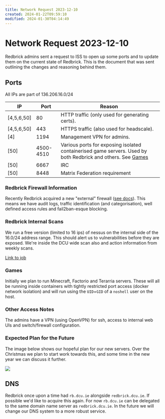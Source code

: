 ```yaml
---
title: Network Request 2023-12-10
created: 2024-01-22T09:59:10
modified: 2024-01-30T04:14:49
---
```


# Network Request 2023-12-10

Redbrick admins sent a request to ISS to open up some ports and to update them on the current state of Redbrick. This is the document that was sent outlining the changes and reasoning behind them.

## Ports

All IPs are part of 136.206.16.0/24 

| IP | Port | Reason |
| -- | ---- | ------ |
| [4,5,6,50] | 80 | HTTP traffic (only used for generating certs). |
| [4,5,6,50] | 443 | HTTPS traffic (also used for headscale). |
| [4] | 1194 | Management VPN for admins. |
| [50] | 4500-4510 | Various ports for exposing isolated containerised game servers. Used by both Redbrick and others. See [Games](#Games) |
| [50] | 6667 | IRC |
| [50] | 8448 | Matrix Federation requirement |

### Redbrick Firewall Information

Recently Redbrick acquired a new "external" firewall ([see docs](https://docs.redbrick.dcu.ie/aperture/firewall/)). This means we have audit logs, traffic identification (and categorisation), well defined access rules and fail2ban-esque blocking.

### Redbrick Internal Scans

We run a free version (limited to 16 ips) of nessus on the internal side of the 16.0/24 address range. This should alert us to vulnerabilities before they are exposed. We're inside the DCU wide scan also and action information from weekly scans.

[Link to job](https://github.com/redbrick/nomad/blob/master/jobs/nessus.hcl)

### Games

Initially we plan to run Minecraft, Factorio and Terarria servers. These will all be running inside containers with tightly restricted port access (docker network isolation) and will run using the `UID`+`GID` of a `noshell` user on the host.

### Other Access Notes

The admins have a VPN (using OpenVPN) for ssh, access to internal web UIs and switch/firewall configuration. 

### Expected Plan for the Future

The image below shows our hopeful plan for our new servers. Over the Christmas we plan to start work towards this, and some time in the new year we can discuss it further.

![](../res/ingress_topology_aperture.bmp)

## DNS

Redbrick once upon a time had `rb.dcu.ie` alongside `redbrick.dcu.ie`. If possible we'd like to acquire this again. For now `rb.dcu.ie` can be delegated to the same domain name server as `redbrick.dcu.ie`. In the future we will change our DNS system to a more robust service.
